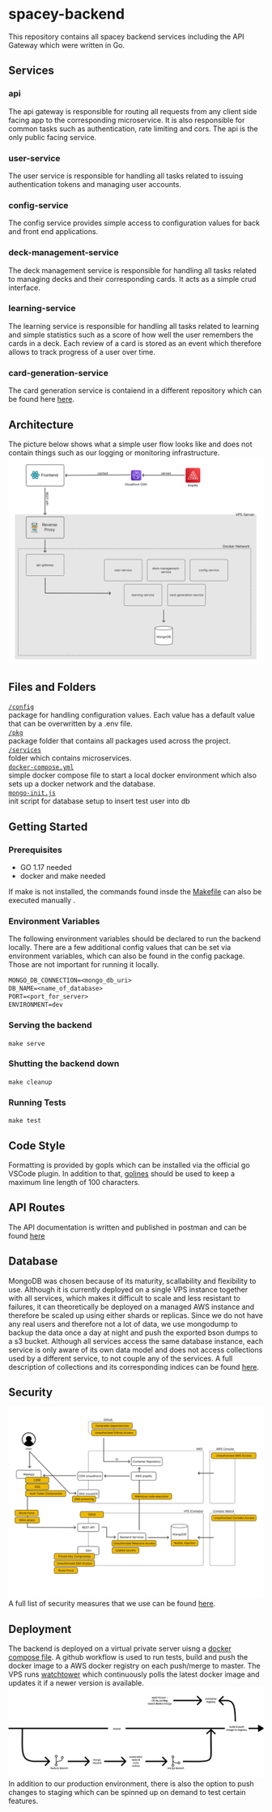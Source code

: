 # spacey-backend
This repository contains all spacey backend services including the API Gateway which were written in Go.

## Services
### api
The api gateway is responsible for routing all requests from any client side facing app
to the corresponding microservice. It is also responsible for common tasks such as authentication, rate limiting and cors. The api is the only public facing service.

### user-service
The user service is responsible for handling all tasks related to issuing authentication tokens and managing user accounts.

### config-service
The config service provides simple access to configuration values for back and front end applications.

### deck-management-service
The deck management service is responsible for handling all tasks related to managing decks and their corresponding cards. It acts as a simple crud interface.

### learning-service
The learning service is responsible for handling all tasks related to learning and simple statistics such as a score of how well the user remembers the cards in a deck.
Each review of a card is stored as an event which therefore allows to track progress of a user over time.

### card-generation-service
The card generation service is contaiend in a different repository which can be found here [here](https://github.com/MoShrank/card-generation-service).


## Architecture
The picture below shows what a simple user flow looks like and does not contain things such as our logging or monitoring infrastructure.
![user-flow](./.github/images/user-flow.png)

## Files and Folders

[`/config`](./config) <br>
package for handling configuration values. Each value has a default value that can be overwritten by a .env file.<br>
[`/pkg`](./pkg) <br>
package folder that contains all packages used across the project. <br>
[`/services`](./services) <br>
folder which contains microservices.<br>
[`docker-compose.yml`](./docker-compose.yml)<br>
simple docker compose file to start a local docker environment which also sets up
a docker network and the database.<br>
[`mongo-init.js`](./mongo-init.js)<br>
init script for database setup to insert test user into db

## Getting Started

### Prerequisites
- GO 1.17 needed
- docker and make needed

If make is not installed, the commands found insde the [Makefile](./Makefile) can also be executed manually .

### Environment Variables
The following environment variables should be declared to run the backend locally. There are a few additional config values that can be set via environment variables, which can also be found in the config package. Those are not important for running it locally.

```
MONGO_DB_CONNECTION=<mongo_db_uri>
DB_NAME=<name_of_database>
PORT=<port_for_server>
ENVIRONMENT=dev
```

### Serving the backend
`make serve`

### Shutting the backend down
`make cleanup`

### Running Tests
`make test`


## Code Style
Formatting is provided by gopls which can be installed via the official go VSCode plugin. In addition to that, [golines](https://github.com/segmentio/golines) should be used to keep a maximum line length of 100 characters.

## API Routes
The API documentation is written and published in postman and can be found [here](https://documenter.getpostman.com/view/18939600/UyrEhv7s)

## Database
MongoDB was chosen because of its maturity, scallability and flexibility to use. Although it is currently deployed on a single VPS instance together with all services, which makes it difficult to scale and less resistant to failures, it can theoretically be deployed on a managed AWS instance and therefore be scaled up using either shards or replicas.
Since we do not have any real users and therefore not a lot of data, we use mongodump to backup the data once a day at night and push the exported bson dumps to a s3 bucket.
Although all services access the same database instance, each service is only aware of its own data model and does not access collections used by a different service, to not couple any of the services. 
A full description of collections and its corresponding indices can be found [here](./docs/Collections.md).

## Security
![threat-model](./.github/images/threat-model.png)
A full list of security measures that we use can be found [here](./docs/Security.md).


## Deployment
The backend is deployed on a virtual private server uisng a [docker compose file](https://github.com/MoShrank/spacey-docker-services). A github workflow is used to run tests, build and push the docker image to a AWS docker registry on each push/merge to master. The VPS runs [watchtower](https://github.com/containrrr/watchtower) which continuously polls the latest docker image and updates it if a newer version is available.
![CI/CD Pipeline](./.github/images/pipeline.png)
In addition to our production environment, there is also the option to push changes to staging which can be spinned up on demand to test certain features.